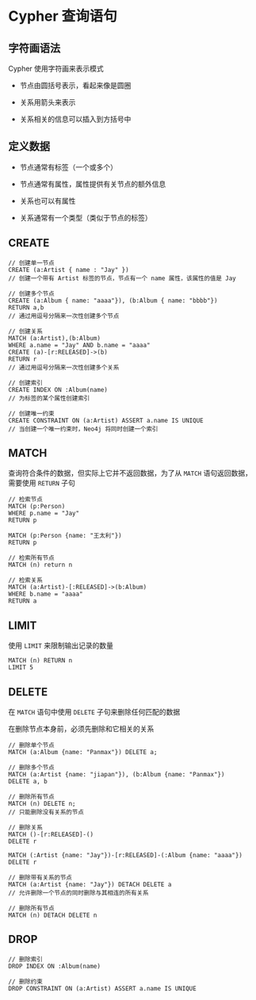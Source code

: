 # Cypher 查询语句

## 字符画语法

Cypher 使用字符画来表示模式

- 节点由圆括号表示，看起来像是圆圈

- 关系用箭头来表示

- 关系相关的信息可以插入到方括号中

## 定义数据

- 节点通常有标签（一个或多个）

- 节点通常有属性，属性提供有关节点的额外信息

- 关系也可以有属性

- 关系通常有一个类型（类似于节点的标签）

## CREATE

```
// 创建单一节点
CREATE (a:Artist { name : "Jay" })
// 创建一个带有 Artist 标签的节点，节点有一个 name 属性，该属性的值是 Jay

// 创建多个节点
CREATE (a:Album { name: "aaaa"}), (b:Album { name: "bbbb"}) 
RETURN a,b
// 通过用逗号分隔来一次性创建多个节点

// 创建关系
MATCH (a:Artist),(b:Album)
WHERE a.name = "Jay" AND b.name = "aaaa"
CREATE (a)-[r:RELEASED]->(b)
RETURN r
// 通过用逗号分隔来一次性创建多个关系

// 创建索引
CREATE INDEX ON :Album(name)
// 为标签的某个属性创建索引

// 创建唯一约束
CREATE CONSTRAINT ON (a:Artist) ASSERT a.name IS UNIQUE
// 当创建一个唯一约束时，Neo4j 将同时创建一个索引
```

## MATCH

查询符合条件的数据，但实际上它并不返回数据，为了从 `MATCH` 语句返回数据，需要使用 `RETURN` 子句

```
// 检索节点
MATCH (p:Person)
WHERE p.name = "Jay"
RETURN p

MATCH (p:Person {name: "王太利"})
RETURN p

// 检索所有节点
MATCH (n) return n

// 检索关系
MATCH (a:Artist)-[:RELEASED]->(b:Album)
WHERE b.name = "aaaa" 
RETURN a
```

## LIMIT

使用 `LIMIT` 来限制输出记录的数量

```
MATCH (n) RETURN n 
LIMIT 5
```

## DELETE

在 `MATCH` 语句中使用 `DELETE` 子句来删除任何匹配的数据

在删除节点本身前，必须先删除和它相关的关系

```
// 删除单个节点
MATCH (a:Album {name: "Panmax"}) DELETE a;

// 删除多个节点
MATCH (a:Artist {name: "jiapan"}), (b:Album {name: "Panmax"}) 
DELETE a, b

// 删除所有节点
MATCH (n) DELETE n;
// 只能删除没有关系的节点

// 删除关系
MATCH ()-[r:RELEASED]-() 
DELETE r

MATCH (:Artist {name: "Jay"})-[r:RELEASED]-(:Album {name: "aaaa"}) 
DELETE r

// 删除带有关系的节点
MATCH (a:Artist {name: "Jay"}) DETACH DELETE a
// 允许删除一个节点的同时删除与其相连的所有关系

// 删除所有节点
MATCH (n) DETACH DELETE n
```

## DROP

```
// 删除索引
DROP INDEX ON :Album(name)

// 删除约束
DROP CONSTRAINT ON (a:Artist) ASSERT a.name IS UNIQUE
```